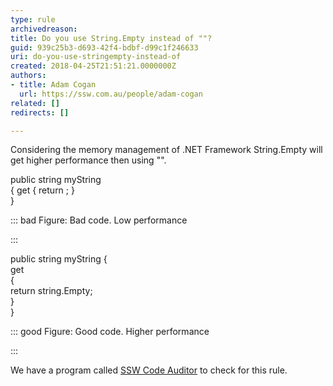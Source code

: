 ```yaml
---
type: rule
archivedreason: 
title: Do you use String.Empty instead of ""?
guid: 939c25b3-d693-42f4-bdbf-d99c1f246633
uri: do-you-use-stringempty-instead-of
created: 2018-04-25T21:51:21.0000000Z
authors:
- title: Adam Cogan
  url: https://ssw.com.au/people/adam-cogan
related: []
redirects: []

---
```


Considering the memory management of .NET Framework String.Empty will get higher performance then using "".

<!--endintro-->

public string myString     
{
 get
 {
 return ;
 }     
}


::: bad
Figure: Bad code. Low performance

:::


public string myString
{     
 get     
 {     
 return string.Empty;     
 }     
}


::: good
    Figure: Good code. Higher performance

:::


We have a program called [SSW Code Auditor](https&#58;//www.ssw.com.au/ssw/CodeAuditor/Rules.aspx#TimeSpan) to check for this rule.
